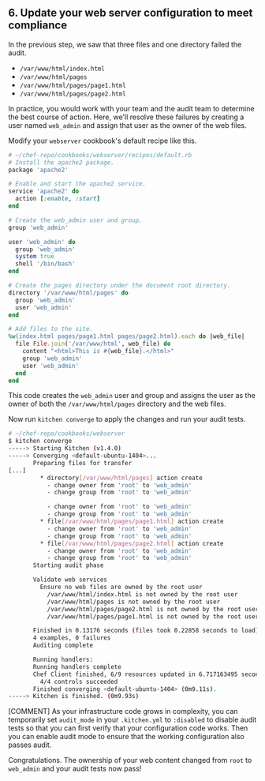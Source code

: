 ## 6. Update your web server configuration to meet compliance

In the previous step, we saw that three files and one directory failed the audit.

* <code class="file-path">/var/www/html/index.html</code>
* <code class="file-path">/var/www/html/pages</code>
* <code class="file-path">/var/www/html/pages/page1.html</code>
* <code class="file-path">/var/www/html/pages/page2.html</code>

In practice, you would work with your team and the audit team to determine the best course of action. Here, we'll resolve these failures by creating a user named `web_admin` and assign that user as the owner of the web files.

Modify your `webserver` cookbook's default recipe like this.

```ruby
# ~/chef-repo/cookbooks/webserver/recipes/default.rb
# Install the apache2 package.
package 'apache2'

# Enable and start the apache2 service.
service 'apache2' do
  action [:enable, :start]
end

# Create the web_admin user and group.
group 'web_admin'

user 'web_admin' do
  group 'web_admin'
  system true
  shell '/bin/bash'
end

# Create the pages directory under the document root directory.
directory '/var/www/html/pages' do
  group 'web_admin'
  user 'web_admin'
end

# Add files to the site.
%w(index.html pages/page1.html pages/page2.html).each do |web_file|
  file File.join('/var/www/html', web_file) do
    content "<html>This is #{web_file}.</html>"
    group 'web_admin'
    user 'web_admin'
  end
end
```

This code creates the `web_admin` user and group and assigns the user as the owner of both the <code class="file-path">/var/www/html/pages</code> directory and the web files.

Now run `kitchen converge` to apply the changes and run your audit tests.

```bash
# ~/chef-repo/cookbooks/webserver
$ kitchen converge
-----> Starting Kitchen (v1.4.0)
-----> Converging <default-ubuntu-1404>...
       Preparing files for transfer
[...]
         * directory[/var/www/html/pages] action create
           - change owner from 'root' to 'web_admin'
           - change group from 'root' to 'web_admin'

           - change owner from 'root' to 'web_admin'
           - change group from 'root' to 'web_admin'
         * file[/var/www/html/pages/page1.html] action create
           - change owner from 'root' to 'web_admin'
           - change group from 'root' to 'web_admin'
         * file[/var/www/html/pages/page2.html] action create
           - change owner from 'root' to 'web_admin'
           - change group from 'root' to 'web_admin'
       Starting audit phase

       Validate web services
         Ensure no web files are owned by the root user
           /var/www/html/index.html is not owned by the root user
           /var/www/html/pages is not owned by the root user
           /var/www/html/pages/page2.html is not owned by the root user
           /var/www/html/pages/page1.html is not owned by the root user

       Finished in 0.13176 seconds (files took 0.22858 seconds to load)
       4 examples, 0 failures
       Auditing complete

       Running handlers:
       Running handlers complete
       Chef Client finished, 6/9 resources updated in 6.717163495 seconds
         4/4 controls succeeded
       Finished converging <default-ubuntu-1404> (0m9.11s).
-----> Kitchen is finished. (0m9.93s)
```

[COMMENT] As your infrastructure code grows in complexity, you can temporarily set `audit_mode` in your <code class="file-path">.kitchen.yml</code> to `:disabled` to disable audit tests so that you can first verify that your configuration code works. Then you can enable audit mode to ensure that the working configuration also passes audit.

Congratulations. The ownership of your web content changed from `root` to `web_admin` and your audit tests now pass!
